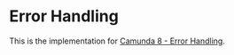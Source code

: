 # Error Handling

This is the implementation for [Camunda 8 - Error Handling](https://academy.camunda.com/c8-error-handling).